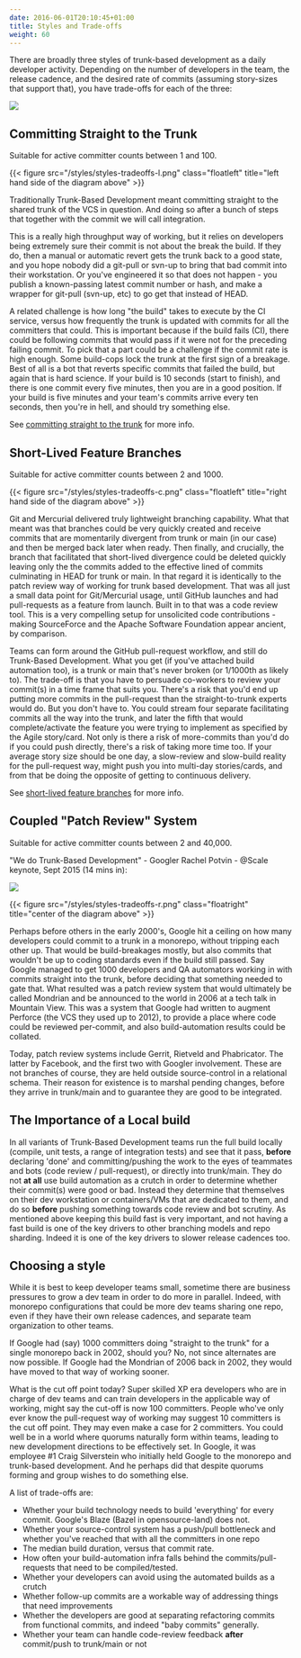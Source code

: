 ```yaml
---
date: 2016-06-01T20:10:45+01:00
title: Styles and Trade-offs
weight: 60
---
```


<style>
figure.floatleft {
	max-width: 30%;
	width: auto\9*0.3; /* ie8 */
	height: auto;
	float: left;
	margin-top: 6px;
}
figure.floatright {
	max-width: 30%;
	width: auto\9*0.3; /* ie8 */
	height: auto;
	float: right;
	margin-top: 6px;	
}
</style>

There are broadly three styles of trunk-based development as a daily developer activity. Depending on the number of 
developers in the team, the release cadence, and the desired rate of commits (assuming story-sizes that support that), 
you have trade-offs for each of the three:

![](/styles/styles-tradeoffs.png)

## Committing Straight to the Trunk

Suitable for active committer counts between 1 and 100.

{{< figure src="/styles/styles-tradeoffs-l.png" class="floatleft" title="left hand side of the diagram above" >}}

Traditionally Trunk-Based Development meant committing straight to the shared trunk of the VCS in question. And doing so after 
a bunch of steps that together with the commit we will call integration.  

This is a really high throughput way of working, 
but it relies on developers being extremely sure their commit is not about the break the build. If they do, then a manual 
or automatic revert gets the trunk back to a good state, and you hope nobody did a git-pull or svn-up to bring that bad 
commit into their workstation. Or you've engineered it so that does not happen - you publish a known-passing latest commit 
number or hash, and make a wrapper for git-pull (svn-up, etc) to go get that instead of HEAD.

A related challenge is how long "the build" takes to execute by the CI service, versus how frequently the trunk is updated 
with commits for all the committers that could. This is important because if the build fails (CI), there could be following
commits that would pass if it were not for the preceding failing commit. To pick that a part could be a challenge if the 
commit rate is high enough. Some build-cops lock the trunk at the first sign of a breakage. Best of all is a bot that 
reverts specific commits that failed the build, but again that is hard science.  If your build is 10 seconds (start to 
finish), and there is one commit every five minutes, then you are in a good position. If your build is five minutes and 
your team's commits arrive every ten seconds, then you're in hell, and should try something else.

See [committing straight to the trunk](/committing-straight-to-the-trunk/) for more info.

## Short-Lived Feature Branches

Suitable for active committer counts between 2 and 1000.

{{< figure src="/styles/styles-tradeoffs-c.png" class="floatleft" title="right hand side of the diagram above" >}}

Git and Mercurial delivered truly lightweight branching capability. What that meant was that branches could be very quickly 
created and receive commits that are momentarily divergent from trunk or main (in our case) and then be merged back later
when ready. Then finally, and crucially, the branch that facilitated that short-lived divergence could be deleted quickly
leaving only the the commits added to the effective lined of commits culminating in HEAD for trunk or main.  In that
regard it is identically to the patch review way of working for trunk based development.  That was all just a small 
data point for Git/Mercurial usage, until GitHub launches and had pull-requests as a feature from launch. Built in to that 
was a code review tool. This is a very compelling setup for unsolicited code contributions - making SourceForce and the 
Apache Software Foundation appear ancient, by comparison.

Teams can form around the GitHub pull-request workflow, and still do Trunk-Based Development. What you get (if you've 
attached build automation too), is a trunk or main that's never broken (or 1/1000th as likely to). The trade-off is that 
you have to persuade co-workers to review your commit(s) in a time frame that suits you.  There's a risk that you'd end up 
putting more commits in the pull-request than the straight-to-trunk experts would do. But you don't have to. You could 
stream four separate facilitating commits all the way into the trunk, and later the fifth that would complete/activate the 
feature you were trying to implement as specified by the Agile story/card. Not only is there a risk of more-commits 
than you'd do if you could push directly, there's a risk of taking more time too. If your average story size should be 
one day, a slow-review and slow-build reality for the pull-request way, might push you into multi-day stories/cards, and 
from that be doing the opposite of getting to continuous delivery.

See [short-lived feature branches](/short-lived-feature-branches/) for more info.

## Coupled "Patch Review" System

Suitable for active committer counts between 2 and 40,000.

"We do Trunk-Based Development" - Googler Rachel Potvin - @Scale keynote, Sept 2015 (14 mins in):

![](/branch-for-release/atscale.png)

{{< figure src="/styles/styles-tradeoffs-r.png" class="floatright" title="center of the diagram above" >}}

Perhaps before others in the early 2000's, Google hit a ceiling on how many developers could commit to a trunk in a monorepo, 
without tripping each other up. That would be build-breakages mostly, but also commits that wouldn't be up to coding standards
even if the build still passed.  Say Google managed to get 1000 developers and QA automators working in with commits straight 
into the trunk, before deciding that something needed to gate that. What resulted was a patch review system that would
ultimately be called Mondrian and be announced to the world in 2006 at a tech talk in Mountain View.  This was a system that
Google had written to augment Perforce (the VCS they used up to 2012), to provide a place where code could be reviewed per-commit, and
also build-automation results could be collated. 

Today, patch review systems include Gerrit, Rietveld and Phabricator. The latter by Facebook, and the first two with Googler 
involvement.  These are not branches of course, they are held outside source-control in a relational schema. Their reason 
for existence is to marshal pending changes, before they arrive in trunk/main and to guarantee they are good to be 
integrated.

## The Importance of a Local build

In all variants of Trunk-Based Development teams run the full build locally (compile, unit tests, a range of integration tests) and see that it pass, **before** declaring 'done' and committing/pushing the work to the eyes of teammates and bots (code review / pull-request), or directly into trunk/main. They do not **at all** use build automation as a crutch in order to determine whether their commit(s) were good or bad. Instead they determine that themselves on their dev workstation or containers/VMs that are dedicated to them, and do so **before** pushing something towards code review and bot scrutiny.  As mentioned above keeping this build fast is very important, and not having a fast build is one of the key drivers to other branching models and repo sharding. Indeed it is one of the key drivers to slower release cadences too.

## Choosing a style

While it is best to keep developer teams small, sometime there are business pressures to grow a dev team in order to do 
more in parallel. Indeed, with monorepo configurations that could be more dev teams sharing one repo, even if they
have their own release cadences, and separate team organization to other teams.

If Google had (say) 1000 committers doing "straight to the trunk" for a single monorepo back in 2002, should you?  No, not 
since alternates are now possible. If Google had the Mondrian of 2006 back in 2002, they would have moved to that way of working sooner. 

What is the cut off point today?  Super skilled XP era developers who are in charge of dev teams and can train developers in the applicable 
way of working, might say the cut-off is now 100 committers. People who've only ever know the pull-request way of working may 
suggest 10 committers is the cut off point. They may even make a case for 2 committers.  You could well be in a world 
where quorums naturally form within teams, leading to new development directions to be effectively set.  In Google, it was 
employee #1 Craig Silverstein who initially held Google to the monorepo and trunk-based development. And he perhaps did 
that despite quorums forming and group wishes to do something else.

A list of trade-offs are:

* Whether your build technology needs to build 'everything' for every commit. Google's Blaze (Bazel in opensource-land) does not.
* Whether your source-control system has a push/pull bottleneck and whether you've reached that with all the committers in one repo
* The median build duration, versus that commit rate.
* How often your build-automation infra falls behind the commits/pull-requests that need to be compiled/tested.
* Whether your developers can avoid using the automated builds as a crutch
* Whether follow-up commits are a workable way of addressing things that need improvements
* Whether the developers are good at separating refactoring commits from functional commits, and indeed "baby commits" generally.
* Whether your team can handle code-review feedback **after** commit/push to trunk/main or not
 
 


